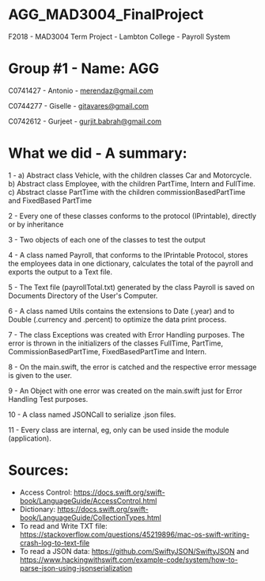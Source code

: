 # AGG_MAD3004_FinalProject
F2018 - MAD3004 Term Project - Lambton College - Payroll System

# Group #1 - Name: AGG
C0741427 - Antonio - merendaz@gmail.com

C0744277 - Giselle - gitavares@gmail.com

C0742612 - Gurjeet - gurjit.babrah@gmail.com

# What we did - A summary:
1 -	a) Abstract class Vehicle, with the children classes Car and Motorcycle.
	  b) Abstract class Employee, with the children PartTime, Intern and FullTime.
	  c) Abstract classe PartTime with the children commissionBasedPartTime and FixedBased PartTime

2 - Every one of these classes conforms to the protocol (IPrintable), directly or by inheritance

3 - Two objects of each one of the classes to test the output

4 - A class named Payroll, that conforms to the IPrintable Protocol, stores the employees data in one dictionary, calculates the total of the payroll and exports the output to a Text file.

5 - The Text file (payrollTotal.txt) generated by the class Payroll is saved on Documents Directory of the User's Computer.

6 - A class named Utils contains the extensions to Date (.year) and to Double (.currency and .percent) to optimize the data print process.

7 - The class Exceptions was created with Error Handling purposes. The error is thrown in the initializers of the classes FullTime, PartTime, CommissionBasedPartTime, FixedBasedPartTime and Intern.

8 - On the main.swift, the error is catched and the respective error message is given to the user.

9 - An Object with one error was created on the main.swift just for Error Handling Test purposes.

10 - A class named JSONCall to serialize .json files.

11 - Every class are internal, eg, only can be used inside the module (application).


# Sources:
- Access Control: https://docs.swift.org/swift-book/LanguageGuide/AccessControl.html
- Dictionary: https://docs.swift.org/swift-book/LanguageGuide/CollectionTypes.html
- To read and Write TXT file: https://stackoverflow.com/questions/45219896/mac-os-swift-writing-crash-log-to-text-file
- To read a JSON data: https://github.com/SwiftyJSON/SwiftyJSON and https://www.hackingwithswift.com/example-code/system/how-to-parse-json-using-jsonserialization

